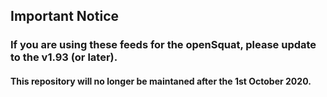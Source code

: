 ## Important Notice

### If you are using these feeds for the openSquat, please update to the v1.93 (or later).
#### This repository will no longer be maintaned after the 1st October 2020.
